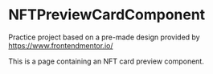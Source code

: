 # NFTPreviewCardComponent

Practice project based on a pre-made design provided by https://www.frontendmentor.io/

This is a page containing an NFT card preview component.
